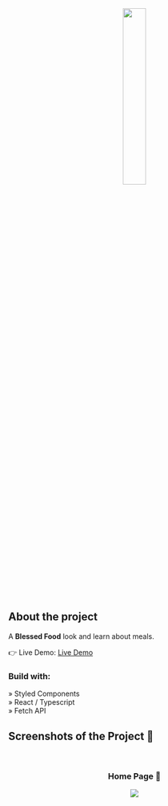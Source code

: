 <div align='center'><img style="width:30%" src='https://github.com/Arthur-Cyberpunk/blessed_food/assets/72763456/5fc03610-a7fe-46b0-a4c3-86e8ab3964f0'/></div>

<h2>About the project</h2>

  <p>A <b>Blessed Food</b> look and learn about meals.</p>

👉 Live Demo: <a href='https://blessed-food.vercel.app/'>Live Demo</a>

<h3>Build with:</h3>

» Styled Components <br>
» React / Typescript <br>
» Fetch API

<h2>Screenshots of the Project 📸</h2>
<br>
<h3 align='center'>Home Page 🏡</h3>

<div align='center'>
<img src='https://github.com/Arthur-Cyberpunk/blessed_food/assets/72763456/9b53aa8b-ae49-4a63-88dd-5d02982b68bc'/>

</div>
